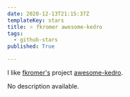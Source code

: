 ```yaml
---
date: 2020-12-13T21:15:37Z
templateKey: stars
title: ⭐ fkromer awesome-kedro
tags:
  - github-stars
published: True

---
```


I like [fkromer's](https://github.com/fkromer) project [awesome-kedro](https://github.com/fkromer/awesome-kedro).

No description available.
